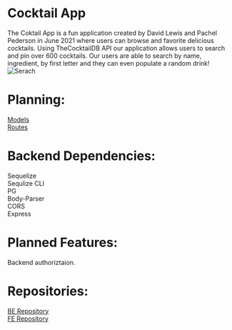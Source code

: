 # Cocktail App <br>
The Coktail App is a fun application created by David Lewis and Pachel Pederson in June 2021 where users can browse and favorite delicious cocktails.
Using TheCocktailDB API our application allows users to search and pin over 600 cocktails. Our users are able to search by name, ingredient, by first letter and they can even populate a random drink!
![Serach](https://res.cloudinary.com/dqutmt6jn/image/upload/v1624037717/SearchCocktailsjpg_esbwxn.jpg)
# Planning:
[Models](https://res.cloudinary.com/dqutmt6jn/image/upload/v1624036030/models_jb7njt.png)<br>
[Routes](https://res.cloudinary.com/dqutmt6jn/image/upload/v1624036778/RoutesP3_copabo.png)

# Backend Dependencies:
Sequelize <br>
Sequlize CLI <br>
PG <br>
Body-Parser <br>
CORS<br>
Express<br>

# Planned Features:
Backend authoriztaion.

# Repositories:
[BE Repository](https://github.com/davidglic/project3-backend) <br>
[FE Repository](https://github.com/davidglic/project3-frontend)





